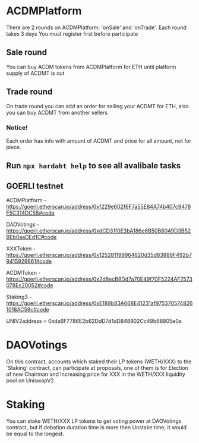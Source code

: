 # ACDMPlatform

There are 2 rounds on ACDMPlatform: 'onSale' and 'onTrade'. Each round takes 3 days
You must register first before participate

## Sale round

You can buy ACDM tokens from ACDMPlatform for ETH until platform supply of ACDMT is out

## Trade round

On trade round you can add an order for selling your ACDMT for ETH, also you can buy ACDMT from another sellers

### Notice!
Each order has info with amount of ACDMT and price for all amount, not for piece.

## Run ```npx hardaht help``` to see all avalibale tasks

## GOERLI testnet

ACDMPlatform - https://goerli.etherscan.io/address/0xf229e602f6F7a55E84A74b407c9478F5C314DC5B#code

DAOVotings - https://goerli.etherscan.io/address/0xdCD31f0E3bA186e6B50B8049D3B52BEb0aaDEd1C#code

XXXToken - https://goerli.etherscan.io/address/0x125281199964620d35d63886F492b79415926661#code

ACDMToken - https://goerli.etherscan.io/address/0x2d8ecB8Dd7a70E49f70F5224AF7573078Ec20052#code

Staking3 - https://goerli.etherscan.io/address/0xE189b83A668E41231af9753705748261018AC59c#code

UNIV2address = 0xda6F7786E2b62DdD7d1dD848902Cc49b68805e0a

# DAOVotings

On this contract, accounts which staked their LP tokens (WETH/XXX) to the 'Staking' contract, can participate at proposals,
one of them is for Election of new Chairman and Increasing price for XXX in the WETH/XXX liquidity pool on UniswapV2.

# Staking 
You can stake WETH/XXX LP tokens to get voting power at DAOVotings contract, but if debation duration time is more then Unstake time, it would be equal to the longest.

